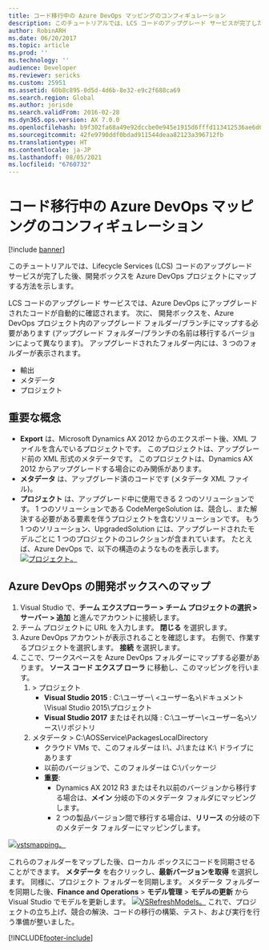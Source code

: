 ```yaml
---
title: コード移行中の Azure DevOps マッピングのコンフィギュレーション
description: このチュートリアルでは、LCS コードのアップグレード サービスが完了した後、開発ボックスを Azure DevOps プロジェクトにマップする方法を示します。
author: RobinARH
ms.date: 06/20/2017
ms.topic: article
ms.prod: ''
ms.technology: ''
audience: Developer
ms.reviewer: sericks
ms.custom: 25951
ms.assetid: 60b8c895-0d5d-4d6b-8e32-e9c2f688ca69
ms.search.region: Global
ms.author: jorisde
ms.search.validFrom: 2016-02-28
ms.dyn365.ops.version: AX 7.0.0
ms.openlocfilehash: b9f302fa68a49e92dccbe0e945e1915d6fffd113412536ae6d683fc729af031e
ms.sourcegitcommit: 42fe9790ddf0bdad911544deaa82123a396712fb
ms.translationtype: HT
ms.contentlocale: ja-JP
ms.lasthandoff: 08/05/2021
ms.locfileid: "6760732"
---
```

# <a name="configure-the-azure-devops-mapping-during-code-migration"></a>コード移行中の Azure DevOps マッピングのコンフィギュレーション

[!include [banner](../includes/banner.md)]

このチュートリアルでは、Lifecycle Services (LCS) コードのアップグレード サービスが完了した後、開発ボックスを Azure DevOps プロジェクトにマップする方法を示します。 

LCS コードのアップグレード サービスでは、Azure DevOps にアップグレードされたコードが自動的に確認されます。 次に、 開発ボックスを、Azure DevOps プロジェクト内のアップグレード フォルダー/ブランチにマップする必要があります (アップグレード フォルダー/ブランチの名前は移行するバージョンによって異なります)。 アップグレードされたフォルダー内には、3 つのフォルダーが表示されます。

- 輸出
- メタデータ
- プロジェクト

## <a name="key-concepts"></a>重要な概念
- **Export** は、Microsoft Dynamics AX 2012 からのエクスポート後、XML ファイルを含んでいるプロジェクトです。 このプロジェクトは、アップグレード前の XML 形式のメタデータです。 このプロジェクトは、Dynamics AX 2012 からアップグレードする場合にのみ関係があります。
- **メタデータ** は、アップグレード済のコードです (メタデータ XML ファイル)。
- **プロジェクト** は、アップグレード中に使用できる 2 つのソリューションです。 1 つのソリューションである CodeMergeSolution は、競合し、また解決する必要がある要素を伴うプロジェクトを含むソリューションです。 もう 1 つのソリューション、UpgradedSolution には、アップグレードされたモデルごとに 1 つのプロジェクトのコレクションが含まれています。 たとえば、Azure DevOps で、以下の構造のようなものを表示します。 [![プロジェクト。](./media/filestructure_configuringyourvsosolution.png)](./media/filestructure_configuringyourvsosolution.png)

## <a name="map-azure-devops-to-your-development-box"></a>Azure DevOps の開発ボックスへのマップ
1.  Visual Studio で、**チーム エクスプローラー &gt; チーム プロジェクトの選択 &gt; サーバー &gt; 追加** と進んでアカウントに接続します。
2.  チーム プロジェクトに URL を入力します。 **閉じる** を選択します。
3.  Azure DevOps アカウントが表示されることを確認します。 右側で、作業するプロジェクトを選択します。 **接続** を選択します。
4.  ここで、ワークスペースを Azure DevOps フォルダーにマップする必要があります。 **ソース コード エクスプ ローラ** に移動し、このマッピングを行います。
    1.  &gt; プロジェクト
        - **Visual Studio 2015** : C:\\ユーザー\\ &lt;ユーザー名&gt;\\ドキュメント\\Visual Studio 2015\\プロジェクト
        - **Visual Studio 2017** またはそれ以降 : C:\\ユーザー\\&lt;ユーザー名&gt;\\ソース\\リポジトリ
    2.  メタデータ &gt; C:\\AOSService\\PackagesLocalDirectory
        -   クラウド VMs で、このフォルダーは I:\\、J:\\または K:\\ ドライブにあります
        -   以前のバージョンで、このフォルダーは C:\\パッケージ
        -   **重要**:
            -   Dynamics AX 2012 R3 またはそれ以前のバージョンから移行する場合は、**メイン** 分岐の下のメタデータ フォルダにマッピングします。
            -   2 つの製品バージョン間で移行する場合は、**リリース** の分岐の下のメタデータ フォルダーにマッピングします。

[![vstsmapping。](./media/vstsmapping.png)](./media/vstsmapping.png) 

これらのフォルダーをマップした後、ローカル ボックスにコードを同期させることができます。 **メタデータ** を右クリックし、**最新バージョンを取得** を選択します。 同様に、プロジェクト フォルダーを同期します。 メタデータ フォルダーを同期した後、**Finance and Operations** &gt; **モデル管理** &gt; **モデルの更新** から Visual Studio でモデルを更新します。 [![VSRefreshModels。](./media/vsrefreshmodels.png)](./media/vsrefreshmodels.png) これで、プロジェクトの立ち上げ、競合の解決、コードの移行の構築、テスト、および実行を行う準備が整いました。


[!INCLUDE[footer-include](../../../includes/footer-banner.md)]
